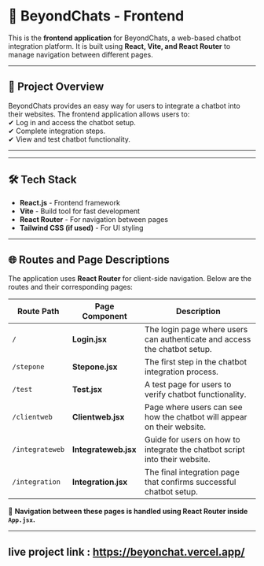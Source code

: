 
# 📌 BeyondChats - Frontend

This is the **frontend application** for BeyondChats, a web-based chatbot integration platform. It is built using **React, Vite, and React Router** to manage navigation between different pages.

---

## 🚀 Project Overview

BeyondChats provides an easy way for users to integrate a chatbot into their websites. The frontend application allows users to:  
✔ Log in and access the chatbot setup.  
✔ Complete integration steps.  
✔ View and test chatbot functionality.  

---

---

## 🛠️ Tech Stack

- **React.js** - Frontend framework  
- **Vite** - Build tool for fast development  
- **React Router** - For navigation between pages  
- **Tailwind CSS (if used)** - For UI styling  

---

## 🌐 Routes and Page Descriptions

The application uses **React Router** for client-side navigation. Below are the routes and their corresponding pages:

| Route Path      | Page Component      | Description |
|----------------|------------------|-------------|
| `/`           | **Login.jsx**      | The login page where users can authenticate and access the chatbot setup. |
| `/stepone`    | **Stepone.jsx**    | The first step in the chatbot integration process. |
| `/test`       | **Test.jsx**       | A test page for users to verify chatbot functionality. |
| `/clientweb`  | **Clientweb.jsx**  | Page where users can see how the chatbot will appear on their website. |
| `/integrateweb` | **Integrateweb.jsx** | Guide for users on how to integrate the chatbot script into their website. |
| `/integration` | **Integration.jsx** | The final integration page that confirms successful chatbot setup. |

🔹 **Navigation between these pages is handled using React Router inside `App.jsx`.**

---
live project link : https://beyonchat.vercel.app/
---


